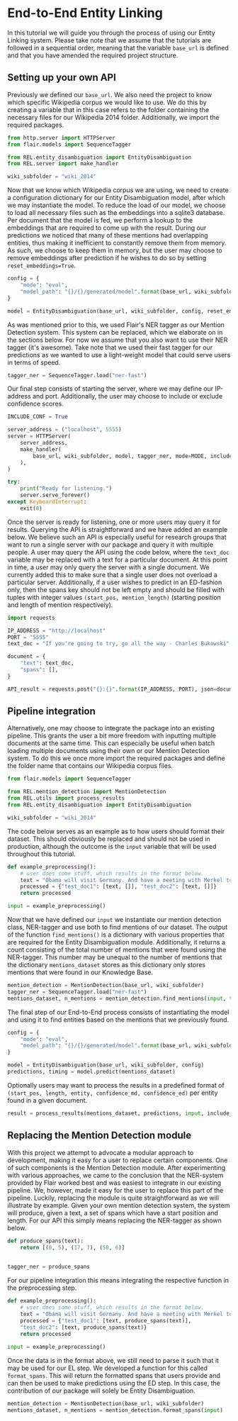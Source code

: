 # End-to-End Entity Linking
In this tutorial we will guide you through the process of using our Entity Linking system. Please take note that we assume
that the tutorials are followed in a sequential order, meaning that the variable `base_url` is defined and that you have
amended the required project structure.


## Setting up  your own API
Previously we defined our `base_url`. We also need the project to know which specific
Wikipedia corpus we would like to use. We do this by creating a variable that in this case refers to the folder containing
the necessary files for our Wikipedia 2014 folder. Additionally, we import the required packages.
 
 ```python
from http.server import HTTPServer
from flair.models import SequenceTagger

from REL.entity_disambiguation import EntityDisambiguation
from REL.server import make_handler

wiki_subfolder = "wiki_2014"
 ```

Now that we know which Wikipedia corpus we are using, we need to create a configuration dictionary for our Entity
Disambiguation model, after which we may instantiate the model. To reduce the load of our model, we choose to load
all necessary files such as the embeddings into a sqlite3 database. Per document that the model is fed, we perform
a lookup to the embeddings that are required to come up with the result. During our predictions we noticed that many
of these mentions had overlapping entities, thus making it inefficient to constantly remove them from memory. As such,
we choose to keep them in memory, but the user may choose to remove embeddings after prediction if he wishes to do so
by setting `reset_embeddings=True`.

```python
config = {
    "mode": "eval",
    "model_path": "{}/{}/generated/model".format(base_url, wiki_subfolder),
}

model = EntityDisambiguation(base_url, wiki_subfolder, config, reset_embeddings=False)
```

As was mentioned prior to this, we used Flair's NER tagger as our Mention Detection system. This system can be replaced,
which we elaborate on in the sections below. For now we assume that you also want to use their NER tagger (it's awesome).
Take note that we used their fast tagger for our predictions as we wanted to use a light-weight model that could serve
users in terms of speed.

```python
tagger_ner = SequenceTagger.load("ner-fast")
```

Our final step consists of starting the server, where we may define our IP-address and port. Additionally,
the user may choose to include or exclude confidence scores.

```python
INCLUDE_CONF = True

server_address = ("localhost", 5555)
server = HTTPServer(
    server_address,
    make_handler(
        base_url, wiki_subfolder, model, tagger_ner, mode=MODE, include_conf=INCLUDE_CONF
    ),
)

try:
    print("Ready for listening.")
    server.serve_forever()
except KeyboardInterrupt:
    exit(0)
```

Once the server is ready for listening, one or more users may query it for results. Querying the API is straightforward and
we have added an example below. We believe such an API is especially useful for research groups that want to run a single
server with our package and query it with multiple people. A user may query the API using the code below, where the `text_doc` 
variable may be replaced with a text for a particular document. At this point in time, a user may only query the server with
a single document. We currently added this to make sure that a single user does not overload a particular server. Additionally,
if a user wishes to predict in an ED-fashion only, then the spans key should not be left empty and should be filled with tuples
with integer values `(start_pos, mention_length)` (starting position and length of mention respectively).

```python
import requests

IP_ADDRESS = "http://localhost"
PORT = "5555"
text_doc = "If you're going to try, go all the way - Charles Bukowski"

document = {
    "text": text_doc,
    "spans": [],
}

API_result = requests.post("{}:{}".format(IP_ADDRESS, PORT), json=document).json()
```

## Pipeline integration
Alternatively, one may choose to integrate the package into an existing pipeline. This grants the user a bit more freedom
with inputting multiple documents at the same time. This can especially be useful when batch loading multiple documents
using their own or our Mention Detection system. To do this we once more import the required packages and define the folder name that contains our Wikipedia corpus files.

 ```python
from flair.models import SequenceTagger

from REL.mention_detection import MentionDetection
from REL.utils import process_results
from REL.entity_disambiguation import EntityDisambiguation

wiki_subfolder = "wiki_2014"
 ```

The code below serves as an example as to how users should format their dataset. This should obviously be replaced
and should not be used in production, although the outcome is the `input` variable that will be used throughout this
tutorial.

```python
def example_preprocessing():
    # user does some stuff, which results in the format below.
    text = "Obama will visit Germany. And have a meeting with Merkel tomorrow."
    processed = {"test_doc1": [text, []], "test_doc2": [text, []]}
    return processed

input = example_preprocessing()
```

Now that we have defined our `input` we instantiate our mention detection class, NER-tagger and use both to find
mentions of our dataset. The output of the function `find_mentions()` is a dictionary with various properties that
are required for the Entity Disambiguation module. Additionally, it returns a count consisting of the total number of
mentions that were found using the NER-tagger. This number may be unequal to the number of mentions that the dictionary
`mentions_dataset` stores as this dictionary only stores mentions that were found in our Knowledge Base.

```python
mention_detection = MentionDetection(base_url, wiki_subfolder)
tagger_ner = SequenceTagger.load("ner-fast")
mentions_dataset, n_mentions = mention_detection.find_mentions(input, tagger_ner)
```

The final step of our End-to-End process consists of instantiating the model and using it to find entities based
on the mentions that we previously found.

```python
config = {
    "mode": "eval",
    "model_path": "{}/{}/generated/model".format(base_url, wiki_subfolder),
}

model = EntityDisambiguation(base_url, wiki_subfolder, config)
predictions, timing = model.predict(mentions_dataset)
```

Optionally users may want to process the results in a predefined format of 
`(start_pos, length, entity, confidence_md, confidence_ed)` per entity found in a given document.

```python
result = process_results(mentions_dataset, predictions, input, include_conf=True)
```

## Replacing the Mention Detection module
With this project we attempt to advocate a modular approach to development, making it easy
for a user to replace certain components. One of such components is the Mention Detection module. After experimenting with
various approaches, we came to the conclusion that the NER-system provided by Flair worked best and was easiest to integrate
in our existing pipeline. We, however, made it easy for the user to replace this part of the pipeline. Luckily, replacing
the module is quite straightforward as we will illustrate by example. Given your own mention detection system, the system
will produce, given a text, a set of spans which have a start position and length. For our API this simply means
replacing the NER-tagger as shown below.

```python
def produce_spans(text):
    return [(0, 5), (17, 7), (50, 6)]
    

tagger_ner = produce_spans
```

For our pipeline integration this means integrating the respective function in the preprocessing step. 

```python
def example_preprocessing():
    # user does some stuff, which results in the format below.
    text = "Obama will visit Germany. And have a meeting with Merkel tomorrow."
    processed = {"test_doc1": [text, produce_spans(text)], 
    "test_doc2": [text, produce_spans(text)}
    return processed
    
input = example_preprocessing()
```

Once the data is in the format above, we still need to parse it such that it may be used for our EL step. We developed
a function for this called `format_spans`. This will return the formatted spans that users provide and can then be used
to make predictions using the ED step. In this case, the contribution of our package will solely be Entity Disambiguation.

```python
mention_detection = MentionDetection(base_url, wiki_subfolder)
mentions_dataset, n_mentions = mention_detection.format_spans(input)
```
